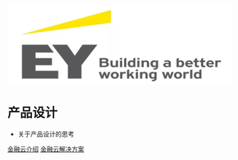 ![logo](_media/EY.jpg)

# 产品设计

- 关于产品设计的思考

   



[金融云介绍](/Cloud/金融云简介) [金融云解决方案](/Cloud/银行行业)



